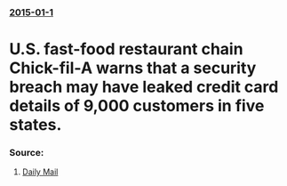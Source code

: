 ### [2015-01-1](/news/2015/01/1/index.md)

# U.S. fast-food restaurant chain Chick-fil-A warns that a security breach may have leaked credit card details of 9,000 customers in five states. 




### Source:

1. [Daily Mail](http://www.dailymail.co.uk/news/article-2893614/Chik-Fil-says-looking-possible-payment-card-breach-affect-9-000-customer-cards.html)
